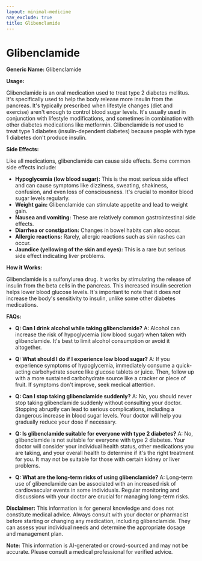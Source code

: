 ```yaml
---
layout: minimal-medicine
nav_exclude: true
title: Glibenclamide
---
```


# Glibenclamide

**Generic Name:** Glibenclamide

**Usage:**

Glibenclamide is an oral medication used to treat type 2 diabetes mellitus.  It's specifically used to help the body release more insulin from the pancreas.  It's typically prescribed when lifestyle changes (diet and exercise) aren't enough to control blood sugar levels.  It's usually used in conjunction with lifestyle modifications, and sometimes in combination with other diabetes medications like metformin.  Glibenclamide is *not* used to treat type 1 diabetes (insulin-dependent diabetes) because people with type 1 diabetes don't produce insulin.

**Side Effects:**

Like all medications, glibenclamide can cause side effects.  Some common side effects include:

* **Hypoglycemia (low blood sugar):** This is the most serious side effect and can cause symptoms like dizziness, sweating, shakiness, confusion, and even loss of consciousness.  It's crucial to monitor blood sugar levels regularly.
* **Weight gain:** Glibenclamide can stimulate appetite and lead to weight gain.
* **Nausea and vomiting:** These are relatively common gastrointestinal side effects.
* **Diarrhea or constipation:**  Changes in bowel habits can also occur.
* **Allergic reactions:**  Rarely, allergic reactions such as skin rashes can occur.
* **Jaundice (yellowing of the skin and eyes):** This is a rare but serious side effect indicating liver problems.

**How it Works:**

Glibenclamide is a sulfonylurea drug. It works by stimulating the release of insulin from the beta cells in the pancreas. This increased insulin secretion helps lower blood glucose levels.  It's important to note that it does *not* increase the body's sensitivity to insulin, unlike some other diabetes medications.


**FAQs:**

* **Q: Can I drink alcohol while taking glibenclamide?** A: Alcohol can increase the risk of hypoglycemia (low blood sugar) when taken with glibenclamide.  It's best to limit alcohol consumption or avoid it altogether.

* **Q: What should I do if I experience low blood sugar?** A: If you experience symptoms of hypoglycemia, immediately consume a quick-acting carbohydrate source like glucose tablets or juice.  Then, follow up with a more sustained carbohydrate source like a cracker or piece of fruit.  If symptoms don't improve, seek medical attention.

* **Q: Can I stop taking glibenclamide suddenly?** A: No, you should never stop taking glibenclamide suddenly without consulting your doctor.  Stopping abruptly can lead to serious complications, including a dangerous increase in blood sugar levels.  Your doctor will help you gradually reduce your dose if necessary.

* **Q: Is glibenclamide suitable for everyone with type 2 diabetes?** A: No, glibenclamide is not suitable for everyone with type 2 diabetes.  Your doctor will consider your individual health status, other medications you are taking, and your overall health to determine if it's the right treatment for you.  It may not be suitable for those with certain kidney or liver problems.

* **Q: What are the long-term risks of using glibenclamide?** A: Long-term use of glibenclamide can be associated with an increased risk of cardiovascular events in some individuals.  Regular monitoring and discussions with your doctor are crucial for managing long-term risks.


**Disclaimer:** This information is for general knowledge and does not constitute medical advice.  Always consult with your doctor or pharmacist before starting or changing any medication, including glibenclamide.  They can assess your individual needs and determine the appropriate dosage and management plan.


**Note:** This information is AI-generated or crowd-sourced and may not be accurate. Please consult a medical professional for verified advice.